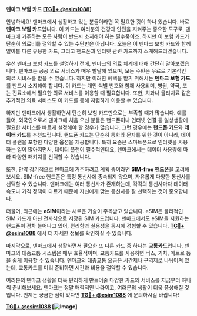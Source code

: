 **덴마크 보험 카드 [[TG💪+ @esim1088](https://t.me/s/esim1088)]**

안녕하세요! 덴마크에서 생활하고 있는 분들이라면 꼭 필요한 것이 하나 있습니다. 바로 **덴마크 보험 카드**입니다. 이 카드는 여러분의 건강과 안전을 지켜주는 중요한 도구로, 덴마크에 거주하는 모든 사람이 반드시 소지해야 하는 필수품이죠. 하지만 이 보험 카드가 단순히 의료비를 절약할 수 있는 수단만은 아닙니다. 오늘은 이 덴마크 보험 카드와 함께 알아볼 다른 유용한 카드, 그리고 핸드폰과 인터넷 관련 카드까지 소개해드리겠습니다.

우선 덴마크 보험 카드를 설명하기 전에, 덴마크의 의료 체계에 대해 간단히 알아보겠습니다. 덴마크는 공공 의료 서비스가 매우 발달해 있으며, 모든 주민은 무료로 기본적인 의료 서비스를 받을 수 있습니다. 하지만 이러한 혜택을 받기 위해서는 **덴마크 보험 카드**를 반드시 소지해야 합니다. 이 카드는 개인 식별 번호와 함께 사용되며, 병원, 약국, 또는 진료소에서 필요한 의료 서비스를 이용할 때 필요합니다. 또한, 치과나 물리치료 같은 추가적인 의료 서비스도 이 카드를 통해 저렴하게 이용할 수 있습니다.

하지만 덴마크에서 생활하면서 단순히 보험 카드만으로는 부족할 때가 많습니다. 예를 들어, 외국인으로서 덴마크에 처음 오신 분들은 핸드폰이나 인터넷 연결 등 일상생활에 필요한 서비스를 빠르게 설정해야 할 경우가 많습니다. 그런 경우에는 **핸드폰 카드**와 **데이터 카드**를 추천드립니다. 핸드폰 카드는 단순히 통화와 문자를 위한 것이 아니라, 데이터 플랜을 포함한 다양한 옵션을 제공합니다. 특히 요즘은 스마트폰으로 인터넷을 사용하는 일이 많아지면서, 데이터 플랜이 필수적인데요, 덴마크에서는 데이터 사용량에 따라 다양한 패키지를 선택할 수 있습니다.

또한, 만약 장기적으로 덴마크에 거주하려고 계획 중이라면 **SIM-free 핸드폰**을 고려해보세요. SIM-free 핸드폰은 특정 통신사에 종속되지 않으며, 자유롭게 다양한 통신사를 선택할 수 있습니다. 덴마크에는 여러 통신사가 존재하는데, 각각의 통신사마다 데이터 속도나 가격 정책이 다르기 때문에 자신에게 맞는 통신사를 잘 선택하는 것이 중요합니다.

더불어, 최근에는 **eSIM**이라는 새로운 기술이 주목받고 있습니다. eSIM은 물리적인 SIM 카드가 아닌 전자식으로 저장된 SIM 카드입니다. 덴마크에서도 eSIM을 지원하는 핸드폰이 점차 늘어나고 있어, 편리함과 실용성을 동시에 경험할 수 있습니다. **[TG💪+ @esim1088](https://t.me/s/esim1088)** 에서 더 자세한 정보를 확인하실 수 있습니다.

마지막으로, 덴마크에서 생활하면서 필요한 또 다른 카드 중 하나는 **교통카드**입니다. 덴마크의 대중교통 시스템은 매우 효율적이며, 교통카드를 사용하면 버스, 기차, 메트로 등을 쉽게 이용할 수 있습니다. 덴마크의 대중교통 요금은 시간제나 구역제로 나뉘어져 있는데, 교통카드를 미리 준비하면 시간과 비용을 절약할 수 있습니다.

여러분의 덴마크 생활을 더욱 편리하게 만들어줄 다양한 카드와 서비스를 지금부터 하나씩 준비해보세요. 덴마크는 정말 매력적인 나라이고, 여러분의 생활이 더욱 풍성해질 것입니다. 언제든 궁금한 점이 있다면 **[TG💪+ @esim1088](https://t.me/s/esim1088)** 에 문의하시길 바랍니다!

**[TG💪+ @esim1088](https://t.me/s/esim1088) [![Image](https://i.postimg.cc/Y0z9fWf4/image.png)]**